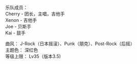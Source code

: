 乐队成员：  
Cherry - 团长，主唱，吉他手  
Xenon - 吉他手  
Joe - 贝斯手  
Kai - 鼓手  

曲风： J-Rock（日本摇滚）、Punk（朋克）、Post-Rock（后摇）  
主题色： 深红色  
等级上限： Lv35（版本3.5)  